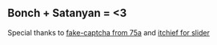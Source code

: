 ## Bonch + Satanyan = <3

Special thanks to [fake-captcha from 75a](https://github.com/75a/fake-captcha) and [itchief for slider](https://github.com/itchief/ui-components/tree/master/slider)
